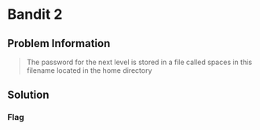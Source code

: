 
# Bandit 2

## Problem Information 
> The password for the next level is stored in a file called spaces in this filename located in the home directory

## Solution

### Flag
